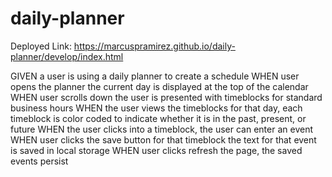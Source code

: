 # daily-planner

Deployed Link:
https://marcuspramirez.github.io/daily-planner/develop/index.html




GIVEN a user is using a daily planner to create a schedule
WHEN user opens the planner the current day is displayed at the top of the calendar
WHEN user scrolls down the user is presented with timeblocks for standard business hours
WHEN the user views the timeblocks for that day, each timeblock is color coded to indicate whether it is in the past, present, or future
WHEN the user clicks into a timeblock, the user  can enter an event
WHEN user clicks the save button for that timeblock the text for that event is saved in local storage
WHEN user clicks refresh the page, the saved events persist